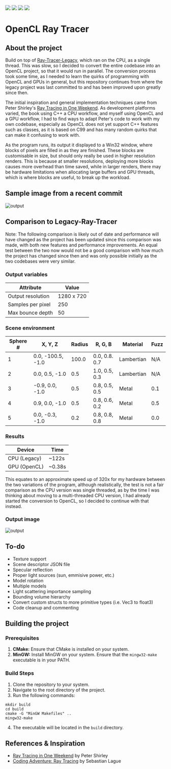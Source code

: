 <img src="https://img.shields.io/github/repo-size/Will1162/OpenCL-Ray-Tracer"/> <img src="https://img.shields.io/tokei/lines/github/Will1162/OpenCL-Ray-Tracer"/> <img src="https://img.shields.io/github/downloads/Will1162/OpenCL-Ray-Tracer/total"/> <img src="https://img.shields.io/github/last-commit/Will1162/OpenCL-Ray-Tracer"/>

# OpenCL Ray Tracer
	
## About the project

Build on top of [Ray-Tracer-Legacy](https://github.com/Will1162/Ray-Tracer-Legacy), which ran on the CPU, as a single thread. This was slow, so I decided to convert the entire codebase into an OpenCL project, so that it would run in parallel. The conversion process took some time, as I needed to learn the quirks of programming with OpenCL and GPUs in general, but this repository continues from where the legacy project was last committed to and has been improved upon greatly since then.

The initial inspiration and general implementation techniques came from Peter Shirley's [Ray Tracing in One Weekend](https://raytracing.github.io/books/RayTracingInOneWeekend.html). As development platforms varied, the book using C++ a CPU workflow, and myself using OpenCL and a GPU workflow, I had to find ways to adapt Peter's code to work with my own codebase, especially as OpenCL does not yet support C++ features such as classes, as it is based on C99 and has many random quirks that can make it confusing to work with.

As the program runs, its output it displayed to a Win32 window, where blocks of pixels are filled in as they are finished. These blocks are customisable in size, but should only really be used in higher resolution renders. This is because at smaller resolutions, deploying more blocks causes more overhead than time saved, while in larger renders, there may be hardware limitations when allocating large buffers and GPU threads, which is where blocks are useful, to break up the workload.

## Sample image from a recent commit

![output](https://github.com/Will1162/OpenCL-Ray-Tracer/assets/39223201/a37c52e9-b17d-4278-ad58-98562e1c5657)

## Comparison to Legacy-Ray-Tracer

Note: The following comparison is likely out of date and performance will have changed as the project has been updated since this comparison was made, with both new features and performance improvements.
An equal test between the two now would not be a good comparison with how much the project has changed since then and was only possible initially as the two codebases were very similar.

### Output variables

| Attribute         | Value      |
|-------------------|------------|
| Output resolution | 1280 x 720 |
| Samples per pixel | 250        |
| Max bounce depth  | 50         |

### Scene environment

| Sphere # | X, Y, Z           | Radius | R, G, B       | Material   | Fuzz |
|----------|-------------------|--------|---------------|------------|------|
| 1        | 0.0, -100.5, -1.0 | 100.0  | 0.0, 0.8. 0.7 | Lambertian | N/A  |
| 2        | 0.0, 0.5, -1.0    | 0.5    | 1.0, 0.5, 0.3 | Lambertian | N/A  |
| 3        | -0.9, 0.0, -1.0   | 0.5    | 0.8, 0.5, 0.5 | Metal      | 0.1  |
| 4        | 0.9, 0.0, -1.0    | 0.5    | 0.8, 0.6, 0.2 | Metal      | 0.5  |
| 5        | 0.0, -0.3, -1.0   | 0.2    | 0.8, 0.8, 0.8 | Metal      | 0.0  |

### Results

| Device       | Time   |
|--------------|--------|
| CPU (Legacy) | ~122s  |
| GPU (OpenCL) | ~0.38s |

This equates to an approximate speed up of 320x for my hardware between the two variations of the program, although realistically, the test is not a fair comparison as the CPU version was single threaded, as by the time I was thinking about moving to a multi-threaded CPU version, I had already started the conversion to OpenCL, so I decided to continue with that instead.

### Output image

![output](https://user-images.githubusercontent.com/39223201/212554754-de0f2e15-93e3-49d4-ac89-50cbbbfc367e.png)

## To-do

- Texture support
- Scene descriptor JSON file
- Specular reflection
- Proper light sources (sun, emmisive power, etc.)
- Model rotation
- Multiple models
- Light scattering importance sampling
- Bounding volume hierarchy
- Convert custom structs to more primitive types (i.e. Vec3 to float3)
- Code cleanup and commenting

## Building the project

### Prerequisites

1. **CMake:** Ensure that CMake is installed on your system.
2. **MinGW:** Install MinGW on your system. Ensure that the `mingw32-make` executable is in your PATH.

### Build Steps

1. Clone the repository to your system.
2. Navigate to the root directory of the project.
3. Run the following commands:
```
mkdir build
cd build
cmake -G "MinGW Makefiles" ..
mingw32-make
```
4. The executable will be located in the `build` directory.

## References & Inspiration

- [Ray Tracing in One Weekend](https://raytracing.github.io/books/RayTracingInOneWeekend.html) by Peter Shirley
- [Coding Adventure: Ray Tracing](https://www.youtube.com/watch?v=Qz0KTGYJtUk) by Sebastian Lague

